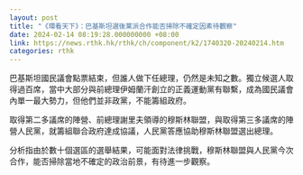 ```yaml
---
layout: post
title: "《環看天下》：巴基斯坦選後黨派合作能否掃除不確定因素待觀察"
date: 2024-02-14 08:19:28.000000000 +08:00
link: https://news.rthk.hk/rthk/ch/component/k2/1740320-20240214.htm
categories: rthk
---
```


巴基斯坦國民議會點票結束，但誰人做下任總理，仍然是未知之數。獨立候選人取得過百席，當中大部分與前總理伊姆蘭汗創立的正義運動黨有聯繫，成為國民議會內單一最大勢力，但他們並非政黨，不能籌組政府。

取得第二多議席的陣營、前總理謝里夫領導的穆斯林聯盟，與取得第三多議席的陣營人民黨，就籌組聯合政府達成協議，人民黨答應協助穆斯林聯盟選出總理。

分析指由於數十個選區的選舉結果，可能面對法律挑戰，穆斯林聯盟與人民黨今次合作，能否掃除當地不確定的政治前景，有待進一步觀察。
